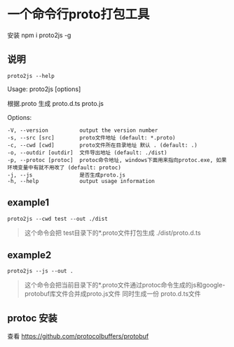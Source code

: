 # 一个命令行proto打包工具
安装 npm i proto2js -g
## 说明
`` proto2js --help ``

  Usage: proto2js [options]

  根据.proto 生成 proto.d.ts proto.js

  Options:

    -V, --version          output the version number
    -s, --src [src]        proto文件地址 (default: *.proto)
    -c, --cwd [cwd]        proto文件所在目录地址 默认 . (default: .)
    -o, --outdir [outdir]  文件导出地址 (default: ./dist)
    -p, --protoc [protoc]  protoc命令地址, windows下面用来指向protoc.exe, 如果环境变量中有就不用改了 (default: protoc)
    -j, --js               是否生成proto.js
    -h, --help             output usage information

## example1
``proto2js --cwd test --out ./dist``
> 这个命令会把 test目录下的*.proto文件打包生成 ./dist/proto.d.ts
## example2
``proto2js --js --out .`` 
> 这个命令会把当前目录下的*.proto文件通过protoc命令生成的js和google-protobuf库文件合并成proto.js文件
> 同时生成一份 proto.d.ts文件

## protoc 安装
查看 https://github.com/protocolbuffers/protobuf